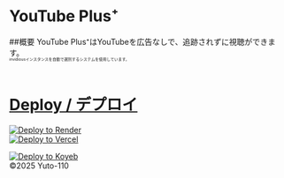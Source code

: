 # YouTube Plus⁺
##概要
YouTube Plus⁺はYouTubeを広告なしで、追跡されずに視聴ができます。
<br><a href="https://github.com/yuto1106110/invidious-instance-plus-plus.git"><ruby><rt>invidiousインスタンスを自動で選別するシステムを使用しています。</rt></ruby>

# Deploy / デプロイ
<a href="https://render.com/deploy?repo=https://github.com/yuto1106110/YouTube-Plus-Plus.git">
 <img src="https://render.com/images/deploy-to-render-button.svg" alt="Deploy to Render"><br>
</a>
<a href="https://vercel.com/new/clone?repository-url=https://github.com/yuto1106110/YouTube-Plus-Plus.git">
  <img src="https://vercel.com/button" alt="Deploy to Vercel">
</a>

[![Deploy to Koyeb](https://www.koyeb.com/static/images/deploy/button.svg)](https://app.koyeb.com/deploy?type=git&builder=buildpack&repository=github.com/yuto1106110/YouTube-Plus-Plus&branch=main&name=YouTube-Plus-Plus)
<br>
©2025 Yuto-110
